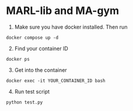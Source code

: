 # MARL-lib and MA-gym

1) Make sure you have docker installed. Then run

```
docker compose up -d
```
2) Find your container ID

```
docker ps
```
3) Get into the container

```
docker exec -it YOUR_CONTAINER_ID bash
```
4) Run test script

```
python test.py
```
